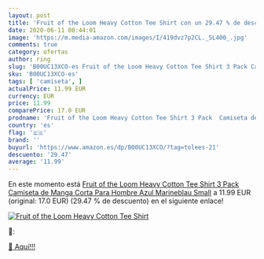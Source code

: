 ```yaml
---
layout: post
title: 'Fruit of the Loom Heavy Cotton Tee Shirt con un 29.47 % de descuento'
date: 2020-06-11 00:44:01
image: 'https://m.media-amazon.com/images/I/419dvz7p2CL._SL400_.jpg'
comments: true
category: ofertas
author: ring
slug: 'B00UC13XCO-es Fruit of the Loom Heavy Cotton Tee Shirt 3 Pack Camiseta...'
sku: 'B00UC13XCO-es'
tags: [ 'camiseta', ]
actualPrice: 11.99 EUR
currency: EUR
price: 11.99
comparePrice: 17.0 EUR
prodname: 'Fruit of the Loom Heavy Cotton Tee Shirt 3 Pack  Camiseta de Manga Corta Para Hombre  Azul  Marineblau   Small'
country: 'es'
flag: '🇪🇸'
brand: ''
buyurl: 'https://www.amazon.es/dp/B00UC13XCO/?tag=tolees-21'
descuento: '29.47'
average: '11.99'
---
```


En este momento está [Fruit of the Loom Heavy Cotton Tee Shirt 3 Pack  Camiseta de Manga Corta Para Hombre  Azul  Marineblau   Small](https://www.amazon.es/dp/B00UC13XCO/?tag=tolees-21) a 11.99 EUR (original: 17.0 EUR) (29.47 %  de descuento) en el siguiente enlace!

[![Fruit of the Loom Heavy Cotton Tee Shirt](https://m.media-amazon.com/images/I/419dvz7p2CL._SL400_.jpg)](https://www.amazon.es/dp/B00UC13XCO/?tag=tolees-21)

🔎:


[🛒 Aquí!!!](https://www.amazon.es/dp/B00UC13XCO/?tag=tolees-21)
